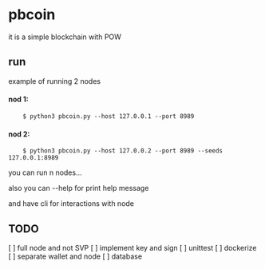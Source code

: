 # pbcoin
it is a simple blockchain with POW

## run
example of running 2 nodes
#### nod 1:
```console
    $ python3 pbcoin.py --host 127.0.0.1 --port 8989
```
#### nod 2:
```console
    $ python3 pbcoin.py --host 127.0.0.2 --port 8989 --seeds 127.0.0.1:8989
```
you can run n nodes...

also you can --help for print help message

and have cli for interactions with node

## TODO
[ ] full node and not SVP
[ ] implement key and sign
[ ] unittest
[ ] dockerize
[ ] separate wallet and node
[ ] database